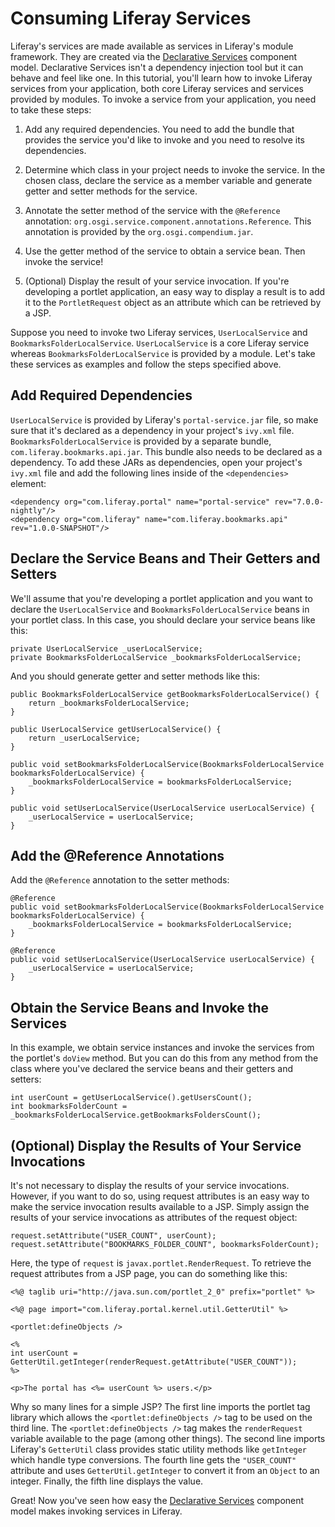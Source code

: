 # Consuming Liferay Services

Liferay's services are made available as services in Liferay's module framework.
They are created via the
[Declarative Services](http://wiki.osgi.org/wiki/Declarative_Services)
component model. Declarative Services isn't a dependency injection tool but it
can behave and feel like one. In this tutorial, you'll learn how to invoke
Liferay services from your application, both core Liferay services and services
provided by modules. To invoke a service from your application, you need to take
these steps:

1. Add any required dependencies. You need to add the bundle that provides the
   service you'd like to invoke and you need to resolve its dependencies.

2. Determine which class in your project needs to invoke the service. In the
   chosen class, declare the service as a member variable and generate getter
   and setter methods for the service.

3. Annotate the setter method of the service with the `@Reference` annotation:
   `org.osgi.service.component.annotations.Reference`. This annotation is
   provided by the `org.osgi.compendium.jar`.

4. Use the getter method of the service to obtain a service bean. Then invoke
   the service!

5. (Optional) Display the result of your service invocation. If you're
   developing a portlet application, an easy way to display a result is to add
   it to the `PortletRequest` object as an attribute which can be retrieved by a
   JSP.

Suppose you need to invoke two Liferay services, `UserLocalService` and
`BookmarksFolderLocalService`. `UserLocalService` is a core Liferay service
whereas `BookmarksFolderLocalService` is provided by a module. Let's take these
services as examples and follow the steps specified above.

## Add Required Dependencies

`UserLocalService` is provided by Liferay's `portal-service.jar` file, so make
sure that it's declared as a dependency in your project's `ivy.xml` file.
`BookmarksFolderLocalService` is provided by a separate bundle,
`com.liferay.bookmarks.api.jar`. This bundle also needs to be declared as a
dependency. To add these JARs as dependencies, open your project's `ivy.xml`
file and add the following lines inside of the `<dependencies>` element:

    <dependency org="com.liferay.portal" name="portal-service" rev="7.0.0-nightly"/>
    <dependency org="com.liferay" name="com.liferay.bookmarks.api" rev="1.0.0-SNAPSHOT"/>

## Declare the Service Beans and Their Getters and Setters

We'll assume that you're developing a portlet application and you want to
declare the `UserLocalService` and `BookmarksFolderLocalService` beans in your
portlet class. In this case, you should declare your service beans like this:

    private UserLocalService _userLocalService;
    private BookmarksFolderLocalService _bookmarksFolderLocalService;

And you should generate getter and setter methods like this:

    public BookmarksFolderLocalService getBookmarksFolderLocalService() {
        return _bookmarksFolderLocalService;
    }

    public UserLocalService getUserLocalService() {
        return _userLocalService;
    }

    public void setBookmarksFolderLocalService(BookmarksFolderLocalService bookmarksFolderLocalService) {
        _bookmarksFolderLocalService = bookmarksFolderLocalService;
    }

    public void setUserLocalService(UserLocalService userLocalService) {
        _userLocalService = userLocalService;
    }

## Add the @Reference Annotations

Add the `@Reference` annotation to the setter methods:

    @Reference
    public void setBookmarksFolderLocalService(BookmarksFolderLocalService bookmarksFolderLocalService) {
        _bookmarksFolderLocalService = bookmarksFolderLocalService;
    }

    @Reference
    public void setUserLocalService(UserLocalService userLocalService) {
        _userLocalService = userLocalService;
    }

## Obtain the Service Beans and Invoke the Services

In this example, we obtain service instances and invoke the services from the
portlet's `doView` method. But you can do this from any method from the class
where you've declared the service beans and their getters and setters:

    int userCount = getUserLocalService().getUsersCount();
    int bookmarksFolderCount = _bookmarksFolderLocalService.getBookmarksFoldersCount();

## (Optional) Display the Results of Your Service Invocations

It's not necessary to display the results of your service invocations. However,
if you want to do so, using request attributes is an easy way to make the
service invocation results available to a JSP. Simply assign the results of your
service invocations as attributes of the request object:

    request.setAttribute("USER_COUNT", userCount);
    request.setAttribute("BOOKMARKS_FOLDER_COUNT", bookmarksFolderCount);

Here, the type of `request` is `javax.portlet.RenderRequest`. To retrieve the
request attributes from a JSP page, you can do something like this:

    <%@ taglib uri="http://java.sun.com/portlet_2_0" prefix="portlet" %>

    <%@ page import="com.liferay.portal.kernel.util.GetterUtil" %>

    <portlet:defineObjects />

    <%
    int userCount = GetterUtil.getInteger(renderRequest.getAttribute("USER_COUNT"));
    %>

    <p>The portal has <%= userCount %> users.</p>

Why so many lines for a simple JSP? The first line imports the portlet tag
library which allows the `<portlet:defineObjects />` tag to be used on the
third line. The `<portlet:defineObjects />` tag makes the `renderRequest`
variable available to the page (among other things). The second line imports
Liferay's `GetterUtil` class provides static utility methods like
`getInteger` which handle type conversions. The fourth line gets the
`"USER_COUNT"` attribute and uses `GetterUtil.getInteger` to convert it from
an `Object` to an integer. Finally, the fifth line displays the value.

Great! Now you've seen how easy the
[Declarative Services](http://wiki.osgi.org/wiki/Declarative_Services) component model makes
invoking services in Liferay.
